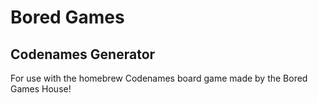 # Bored Games
## Codenames Generator

For use with the homebrew Codenames board game made by the Bored Games House!